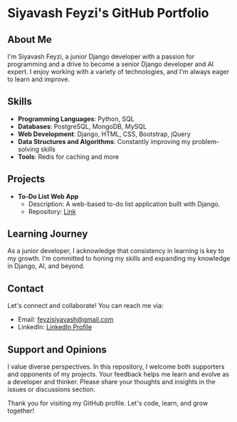 # Siyavash Feyzi's GitHub Portfolio

## About Me
I'm Siyavash Feyzi, a junior Django developer with a passion for programming and a drive to become a senior Django developer and AI expert. I enjoy working with a variety of technologies, and I'm always eager to learn and improve.

## Skills
- **Programming Languages**: Python, SQL
- **Databases**: PostgreSQL, MongoDB, MySQL
- **Web Development**: Django, HTML, CSS, Bootstrap, jQuery
- **Data Structures and Algorithms**: Constantly improving my problem-solving skills
- **Tools**: Redis for caching and more

## Projects
- **To-Do List Web App**
  - Description: A web-based to-do list application built with Django.
  - Repository: [Link](https://github.com/siyavashfeyzi/To-Do-list)

## Learning Journey
As a junior developer, I acknowledge that consistency in learning is key to my growth. I'm committed to honing my skills and expanding my knowledge in Django, AI, and beyond.

## Contact
Let's connect and collaborate! You can reach me via:
- Email: feyzisiyavash@gmail.com
- LinkedIn: [LinkedIn Profile](https://www.linkedin.com/in/siyavash-feyzi-6b2195187/)

## Support and Opinions
I value diverse perspectives. In this repository, I welcome both supporters and opponents of my projects. Your feedback helps me learn and evolve as a developer and thinker. Please share your thoughts and insights in the issues or discussions section.

Thank you for visiting my GitHub profile. Let's code, learn, and grow together!

